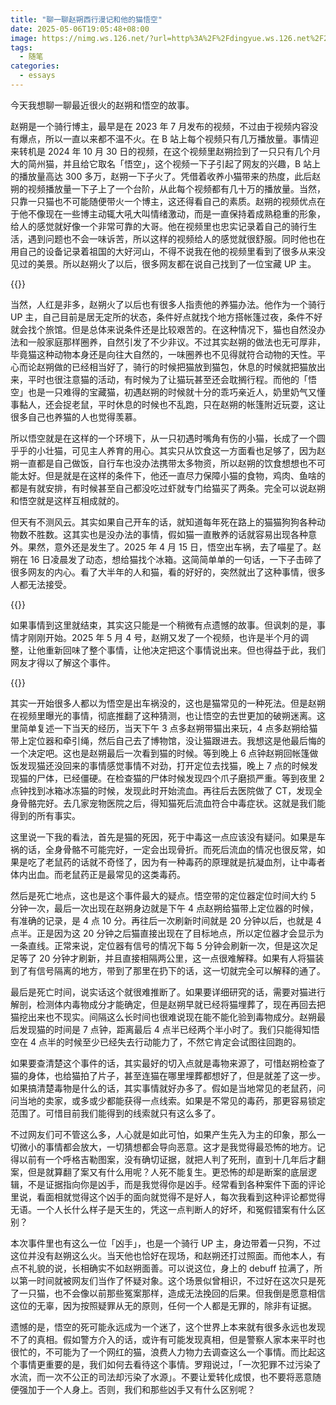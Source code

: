 ```yaml
---
title: "聊一聊赵朔西行漫记和他的猫悟空"
date: 2025-05-06T19:05:48+08:00
image: https://nimg.ws.126.net/?url=http%3A%2F%2Fdingyue.ws.126.net%2F2025%2F0504%2Fe04544aej00svqbk20045d0014000mym.jpg&thumbnail=660x2147483647&quality=80&type=jpg
tags:
  - 随笔
categories:
  - essays
---
```


今天我想聊一聊最近很火的赵朔和悟空的故事。

赵朔是一个骑行博主，最早是在 2023 年 7 月发布的视频，不过由于视频内容没有爆点，所以一直以来都不温不火。在 B 站上每个视频只有几万播放量。事情迎来转机是 2024 年 10 月 30 日的视频，在这个视频里赵朔捡到了一只只有几个月大的简州猫，并且给它取名「悟空」，这个视频一下子引起了网友的兴趣，B 站上的播放量高达 300 多万，赵朔一下子火了。凭借着收养小猫带来的热度，此后赵朔的视频播放量一下子上了一个台阶，从此每个视频都有几十万的播放量。当然，只靠一只猫也不可能随便带火一个博主，这还得看自己的素质。赵朔的视频优点在于他不像现在一些博主动辄大吼大叫情绪激动，而是一直保持着成熟稳重的形象，给人的感觉就好像一个非常可靠的大哥。他在视频里也忠实记录着自己的骑行生活，遇到问题也不会一味诉苦，所以这样的视频给人的感觉就很舒服。同时他也在用自己的设备记录着祖国的大好河山，不得不说我在他的视频里看到了很多从来没见过的美景。所以赵朔火了以后，很多网友都在说自己找到了一位宝藏 UP 主。

{{<bilibili BV1ztSeYxEgp>}}

当然，人红是非多，赵朔火了以后也有很多人指责他的养猫办法。他作为一个骑行 UP 主，自己目前是居无定所的状态，条件好点就找个地方搭帐篷过夜，条件不好就会找个旅馆。但是总体来说条件还是比较艰苦的。在这种情况下，猫也自然没办法和一般家庭那样圈养，自然引发了不少非议。不过其实赵朔的做法也无可厚非，毕竟猫这种动物本身还是向往大自然的，一味圈养也不见得就符合动物的天性。平心而论赵朔做的已经相当好了，骑行的时候把猫放到猫包，休息的时候就把猫放出来，平时也很注意猫的活动，有时候为了让猫玩甚至还会耽搁行程。而他的「悟空」也是一只难得的宝藏猫，初遇赵朔的时候就十分的乖巧亲近人，奶里奶气又懂事黏人，还会捉老鼠，平时休息的时候也不乱跑，只在赵朔的帐篷附近玩耍，这让很多自己也养猫的人也觉得羡慕。

所以悟空就是在这样的一个环境下，从一只初遇时嘴角有伤的小猫，长成了一个圆乎乎的小壮猫，可见主人养育的用心。其实只从饮食这一方面看也足够了，因为赵朔一直都是自己做饭，自行车也没办法携带太多物资，所以赵朔的饮食想想也不可能太好。但是就是在这样的条件下，他还一直尽力保障小猫的食物，鸡肉、鱼啥的都是有就安排，有时候甚至自己都没吃过虾就专门给猫买了两条。完全可以说赵朔和悟空就是这样互相成就的。

但天有不测风云。其实如果自己开车的话，就知道每年死在路上的猫猫狗狗各种动物数不胜数。这其实也是没办法的事情，假如猫一直散养的话就容易出现各种意外。果然，意外还是发生了。2025 年 4 月 15 日，悟空出车祸，去了喵星了。赵朔在 16 日凌晨发了动态，想给猫找个冰箱。这简简单单的一句话，一下子击碎了很多网友的内心。看了大半年的人和猫，看的好好的，突然就出了这种事情，很多人都无法接受。

{{<bilibili BV1ixLvzjEbn>}}

如果事情到这里就结束，其实这只能是一个稍微有点遗憾的故事。但讽刺的是，事情才刚刚开始。2025 年 5 月 4 号，赵朔又发了一个视频，也许是半个月的调整，让他重新回味了整个事情，让他决定把这个事情说出来。但也得益于此，我们网友才得以了解这个事件。

{{<bilibili BV1vzGRztEa8>}}

其实一开始很多人都以为悟空是出车祸没的，这也是猫常见的一种死法。但是赵朔在视频里曝光的事情，彻底推翻了这种猜测，也让悟空的去世更加的破朔迷离。这里简单复述一下当天的经历，当天下午 3 点多赵朔带猫出来玩，4 点多赵朔给猫带上定位器和牵引绳，然后自己去了博物馆，没让猫跟进去。我想这是他最后悔的一个决定吧。这也是赵朔最后一次看到猫的时候。等到晚上 6 点钟赵朔回帐篷做饭发现猫还没回来的事情感觉事情不对劲，打开定位去找猫，晚上 7 点的时候发现猫的尸体，已经僵硬。在检查猫的尸体时候发现四个爪子磨损严重。等到夜里 2 点钟找到冰箱冰冻猫的时候，发现此时开始流血。再往后去医院做了 CT，发现全身骨骼完好。去几家宠物医院之后，得知猫死后流血符合中毒症状。这就是我们能得到的所有事实。

这里说一下我的看法，首先是猫的死因，死于中毒这一点应该没有疑问。如果是车祸的话，全身骨骼不可能完好，一定会出现骨折。而死后流血的情况也很反常，如果是吃了老鼠药的话就不奇怪了，因为有一种毒药的原理就是抗凝血剂，让中毒者体内出血。而老鼠药正是最常见的这类毒药。

然后是死亡地点，这也是这个事件最大的疑点。悟空带的定位器定位时间大约 5 分钟一次，最后一次出现在赵朔身边就是下午 4 点赵朔给猫带上定位器的时候，有准确的记录，是 4 点 10 分。再往后一次刷新时间就是 20 分钟以后，也就是 4 点半。正是因为这 20 分钟之后猫直接出现在了目标地点，所以定位器才会显示为一条直线。正常来说，定位器有信号的情况下每 5 分钟会刷新一次，但是这次足足等了 20 分钟才刷新，并且直接相隔两公里，这一点很难解释。如果有人将猫装到了有信号隔离的地方，带到了那里在扔下的话，这一切就完全可以解释的通了。

最后是死亡时间，说实话这个就很难推断了。如果要详细研究的话，需要对猫进行解剖，检测体内毒物成分才能确定，但是赵朔早就已经将猫埋葬了，现在再回去把猫挖出来也不现实。间隔这么长时间也很难说现在能不能化验到毒物成分。赵朔最后发现猫的时间是 7 点钟，距离最后 4 点半已经两个半小时了。我们只能得知悟空在 4 点半的时候至少已经失去行动能力了，不然它肯定会试图往回跑的。

如果要查清楚这个事件的话，其实最好的切入点就是毒物来源了，可惜赵朔检查了猫的身体，也给猫拍了片子，甚至连猫在哪里埋葬都想好了，但是就差了这一步。如果搞清楚毒物是什么的话，其实事情就好办多了。假如是当地常见的老鼠药，问问当地的卖家，或多或少都能获得一点线索。如果是不常见的毒药，那更容易锁定范围了。可惜目前我们能得到的线索就只有这么多了。

不过网友们可不管这么多，人心就是如此可怕，如果产生先入为主的印象，那么一切微小的事情都会放大，一切猜想都会导向恶意。这才是我觉得最恐怖的地方。记得以前有一个呼格吉勒图案，没有确切证据，就把人判了死刑，直到十几年后才翻案，但是就算翻了案又有什么用呢？人死不能复生。更恐怖的却是断案的底层逻辑，不是证据指向你是凶手，而是我觉得你是凶手。经常看到各种案件下面的评论里说，看面相就觉得这个凶手的面向就觉得不是好人，每次我看到这种评论都觉得无语。一个人长什么样子是天生的，凭这一点判断人的好坏，和冤假错案有什么区别？

本次事件里也有这么一位「凶手」，也是一个骑行 UP 主，身边带着一只狗，不过这位并没有赵朔这么火。当天他也恰好在现场，和赵朔还打过照面。而他本人，有点不礼貌的说，长相确实不如赵朔面善。可以说这位，身上的 debuff 拉满了，所以第一时间就被网友们当作了怀疑对象。这个场景似曾相识，不过好在这次只是死了一只猫，也不会像以前那些冤案那样，造成无法挽回的后果。但我倒是愿意相信这位的无辜，因为按照疑罪从无的原则，任何一个人都是无罪的，除非有证据。

遗憾的是，悟空的死可能永远成为一个迷了，这个世界上本来就有很多永远也发现不了的真相。假如警方介入的话，或许有可能发现真相，但是警察人家本来平时也很忙的，不可能为了一个网红的猫，浪费人力物力去调查这么一个事情。而比起这个事情更重要的是，我们如何去看待这个事情。罗翔说过，「一次犯罪不过污染了水流，而一次不公正的司法却污染了水源」。不要让爱转化成恨，也不要将恶意随便强加于一个人身上。否则，我们和那些凶手又有什么区别呢？
